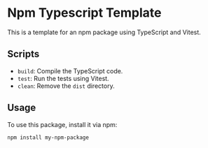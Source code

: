 # Npm Typescript Template

This is a template for an npm package using TypeScript and Vitest.

## Scripts

- `build`: Compile the TypeScript code.
- `test`: Run the tests using Vitest.
- `clean`: Remove the `dist` directory.

## Usage

To use this package, install it via npm:

```sh
npm install my-npm-package
```
